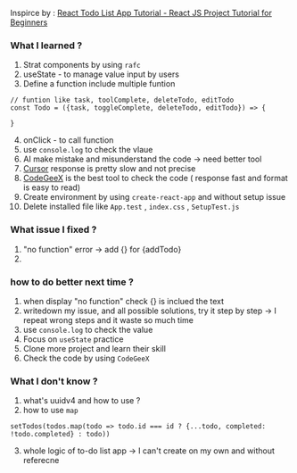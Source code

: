 Inspirce by : [React Todo List App Tutorial - React JS Project Tutorial for Beginners](https://www.youtube.com/watch?v=Hf4MJH0jDb4)

### What I learned ? 

1. Strat components by using `rafc`
2. useState - to manage value input by users
3. Define a function include multiple funtion

```
// funtion like task, toolComplete, deleteTodo, editTodo
const Todo = ({task, toggleComplete, deleteTodo, editTodo}) => {

}
```
4. onClick - to call function
5. use `console.log` to check the vlaue
6. AI make mistake and misunderstand the code → need better tool 
7. [Cursor](https://cursor.sh/) response is pretty slow and not precise 
8. [CodeGeeX](https://codegeex.cn/) is the best tool to check the code ( response fast and format is easy to read)
10. Create environment by using `create-react-app` and without setup issue 
11. Delete installed file like `App.test` , `index.css` , `SetupTest.js`

### What issue I fixed ? 

1. "no function" error → add {} for {addTodo}
2. 


### how to do better next time ? 

1. when display "no function" check {} is inclued the text 
2. writedown my issue, and all possible solutions, try it step by step → I repeat wrong steps and it waste so much time
3. use `console.log` to check the value
4. Focus on `useState` practice
5. Clone more project and learn their skill
6. Check the code by using `CodeGeeX`

### What I don't know ? 

1. what's uuidv4 and how to use ? 
2. how to  use `map`

```
setTodos(todos.map(todo => todo.id === id ? {...todo, completed: !todo.completed} : todo))

```
3. whole logic of to-do list app → I can't create on my own and without referecne 
